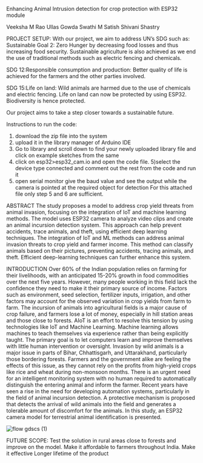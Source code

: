 
Enhancing Animal Intrusion detection for crop protection with ESP32 module

Veeksha M Rao
Ullas Gowda
Swathi M Satish
Shivani Shastry

PROJECT SETUP:
With our project, we aim to address UN’s SDG such as:
Sustainable Goal 2: Zero Hunger by decreasing food losses and thus increasing food security. Sustainable agriculture is also achieved as we end the use of traditional methods such as electric fencing and chemicals.

SDG 12:Responsible consumption and production: Better quality of life is achieved for the farmers and the other parties involved.

SDG 15:Life on land:
Wild animals are harmed due to the use of chemicals and electric fencing. Life on land can now be protected by using ESP32. Biodiversity is hence protected.

Our project aims to take a step closer towards a sustainable future.

Instructions to run the code:
1) download the zip file into the system
2) upload it in the library manager of Arduino IDE
3) Go to library and scroll down to find your newly uploaded library file and click on example sketches from the same
4) click on esp32>esp32_cam.io and open the code file.
5)select the device type connected and comment out the rest from the code and run it
6) open serial monitor give the baud value and see the output while the camera is pointed at the required object for detection
For this attached file only step 5 and 6 are sufficient.


ABSTRACT
The study proposes a model to address crop yield threats from animal invasion, focusing on the integration of IoT and machine learning methods. The model uses ESP32 camera  to analyze video clips and create an animal incursion detection system. This approach can help prevent accidents, trace animals, and theft, using efficient deep learning techniques. The integration of IoT and ML methods can address animal invasion threats to crop yield and farmer income. This method can classify animals based on their pictures, preventing accidents, tracing animals, and theft. Efficient deep-learning techniques can further enhance this system.


INTRODUCTION
Over 60% of the Indian population relies on farming for their livelihoods, with an anticipated 15-20% growth in food commodities over the next five years. However, many people working in this field lack the confidence they need to make it their primary source of income. Factors such as environment, seed selection, fertilizer inputs, irrigation, and other factors may account for the observed variation in crop yields from farm to farm. The incursion of animals into agricultural fields is a major cause of crop failure, and farmers lose a lot of money, especially in hill station areas and those close to forests.
AIoT is an effort to resolve this tension by using technologies like IoT and Machine Learning. Machine learning allows machines to teach themselves via experience rather than being explicitly taught. The primary goal is to let computers learn and improve themselves with little human intervention or oversight.
Invasion by wild animals is a major issue in parts of Bihar, Chhattisgarh, and Uttarakhand, particularly those bordering forests. Farmers and the government alike are feeling the effects of this issue, as they cannot rely on the profits from high-yield crops like rice and wheat during non-monsoon months. There is an urgent need for an intelligent monitoring system with no human required to automatically distinguish the entering animal and inform the farmer.
Recent years have seen a rise in the need for developing automation systems, particularly in the field of animal incursion detection. A protective mechanism is proposed that detects the arrival of wild animals into the field and generates a tolerable amount of discomfort for the animals. In this study, an ESP32 camera model for terrestrial animal identification is presented.

![flow gdscs (1)](https://github.com/Ullasgs/GDSC-SOL-24/assets/118278305/3a937d22-9435-4ae8-8425-9d359947a5a5)


FUTURE SCOPE:
Test the solution in rural areas close to forests and improve on the model.
Make it affordable to farmers throughout India.
Make it effective
Longer lifetime of the product


